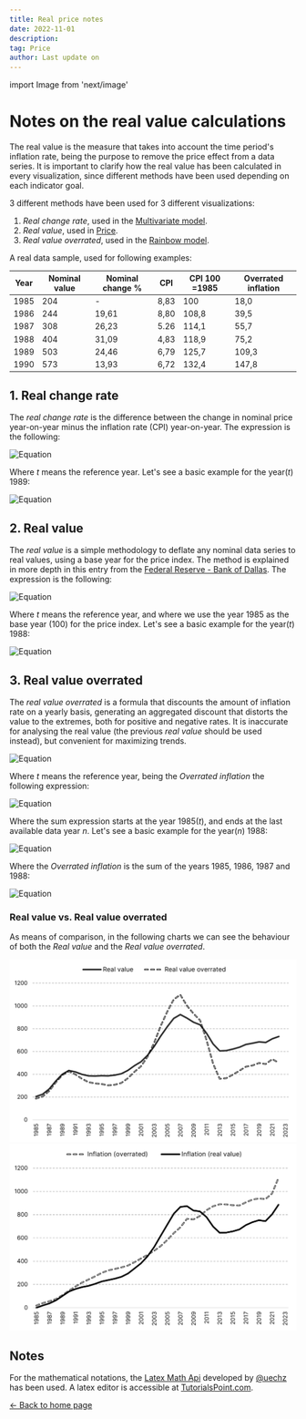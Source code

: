 ```yaml
---
title: Real price notes
date: 2022-11-01
description:
tag: Price
author: Last update on
---
```


import Image from 'next/image'

# Notes on the real value calculations

The real value is the measure that takes into account the time period's inflation rate, being the purpose to remove the price effect from a data series. It is important to clarify how the real value has been calculated in every visualization, since different methods have been used depending on each indicator goal.

3 different methods have been used for 3 different visualizations:

1. _Real change rate_, used in the [Multivariate model](multivariate).
2. _Real value_, used in [Price](price).
3. _Real value overrated_, used in the [Rainbow model](rainbow).

A real data sample, used for following examples:

| Year | Nominal value | Nominal change % | CPI | CPI 100 =1985 | Overrated inflation |
| --- | --- | --- | --- | --- | --- |
| 1985 | 204 | - | 8,83 | 100  | 18,0 |
| 1986 | 244 | 19,61 | 8,80 | 108,8 | 39,5 |
| 1987 | 308 | 26,23 | 5.26 | 114,1 | 55,7 |
| 1988 | 404 | 31,09 | 4,83 | 118,9 | 75,2 |
| 1989 | 503 | 24,46 | 6,79 | 125,7 | 109,3 |
| 1990 | 573 | 13,93 | 6,72 | 132,4 | 147,8 |

## 1. Real change rate

The _real change rate_ is the difference between the change in nominal price year-on-year minus the inflation rate (CPI) year-on-year. The expression is the following:

![Equation](https://math.vercel.app/?bgcolor=auto&from=Real\:change\:rate\:_{t}=Nominal\:rate\:_{t}-Inflation\:rate\:_{t})

Where _t_ means the reference year. Let's see a basic example for the year(_t_) 1989:

![Equation](https://math.vercel.app/?bgcolor=auto&from=Real\:change\:rate\:_{1989}=24,46\:-6,79\:=17,67)

## 2. Real value

The _real value_ is a simple methodology to deflate any nominal data series to real values, using a base year for the price index. The method is explained in more depth in this entry from the [Federal Reserve - Bank of Dallas](https://www.dallasfed.org/research/basics/nominal.aspx). The expression is the following:

![Equation](https://math.vercel.app?from=Real\:value\:_{t}=\frac{Nominal\:value\:_{t}}{Price\:index\:_{t}}\times100)

Where _t_ means the reference year, and where we use the year 1985 as the base year (100) for the price index. Let's see a basic example for the year(_t_) 1988:

![Equation](https://math.vercel.app/?bgcolor=auto&from=Real\:value\:_{1988}=\frac{404}{118,90}\times100=339,78)

## 3. Real value overrated

The _real value overrated_ is a formula that discounts the amount of inflation rate on a yearly basis, generating an aggregated discount that distorts the value to the extremes, both for positive and negative rates. It is inaccurate for analysing the real value (the previous _real value_ should be used instead), but convenient for maximizing trends.

![Equation](https://math.vercel.app?from=Real\:value\:overrated\:_{t}=Nominal\:value\:_{t}-Overrated\:Inflation\:_{t})

Where _t_ means the reference year, being the _Overrated inflation_ the following expression:

![Equation](https://math.vercel.app/?bgcolor=auto&from=Overrated\:Inflation\:_{t}=\displaystyle\sum\limits_{t=1985}^n\:\frac{Nominal\:value\:_{t}\:\times\:Inflation\:rate\:_{t}}{100})

Where the sum expression starts at the year 1985(_t_), and ends at the last available data year _n_. Let's see a basic example for the year(_n_) 1988:

![Equation](https://math.vercel.app?from=Real\:value\:overrated\:_{1988}=404\:-75,20=328,80)

Where the _Overrated inflation_ is the sum of the years 1985, 1986, 1987 and 1988:

![Equation](https://math.vercel.app?from=Overrated\:Inflation\:_{1988}=\frac{204\:\times\:8,83\:}{100}+\frac{244\:\:\times\:8,80\:}{100}+\frac{308\:\:\times\:5,26\:}{100}+\frac{404\:\:\times\:4,83\:}{100}=75,20)

### Real value vs. Real value overrated

As means of comparison, in the following charts we can see the behaviour of both the _Real value_ and the _Real value overrated_.

[![Overrated](/images/overrated1.png)](/images/overrated1.png)
[![Overrated](/images/overrated2.png)](/images/overrated2.png)

## Notes

For the mathematical notations, the [Latex Math Api](https://math.vercel.app/home) developed by [@uechz](https://twitter.com/uechz) has been used. A latex editor is accessible at [TutorialsPoint.com](https://www.tutorialspoint.com/latex_equation_editor.htm).

<div class="meta-line"><a class="meta-back" href="/">← Back to home page</a></div>
